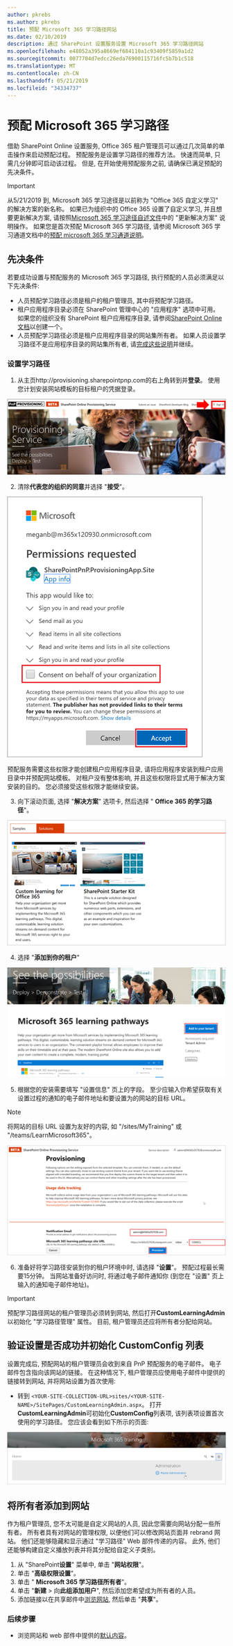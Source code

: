 ```yaml
---
author: pkrebs
ms.author: pkrebs
title: 预配 Microsoft 365 学习路径网站
ms.date: 02/10/2019
description: 通过 SharePoint 设置服务设置 Microsoft 365 学习路径网站
ms.openlocfilehash: e48052a395a8669ef684110a1c93409f5859a1d2
ms.sourcegitcommit: 0077704d7edcc26eda76900115716fc5b7b1c518
ms.translationtype: MT
ms.contentlocale: zh-CN
ms.lasthandoff: 05/21/2019
ms.locfileid: "34334737"
---
```

# <a name="provision-microsoft-365-learning-pathways"></a>预配 Microsoft 365 学习路径

借助 SharePoint Online 设置服务, Office 365 租户管理员可以通过几次简单的单击操作来启动预配过程。 预配服务是设置学习路径的推荐方法。 快速而简单, 只需几分钟即可启动该过程。 但是, 在开始使用预配服务之前, 请确保已满足预配的先决条件。

> [!IMPORTANT]
> 从5/21/2019 到, Microsoft 365 学习途径是以前称为 "Office 365 自定义学习" 的解决方案的新名称。 如果已为组织中的 Office 365 设置了自定义学习, 并且想要更新解决方案, 请按照[Microsoft 365 学习途径自述文件](https://github.com/pnp/custom-learning-office-365)中的 "更新解决方案" 说明操作。 如果您是首次预配 Microsoft 365 学习路径, 请参阅 Microsoft 365 学习通道文档中的[预配 microsoft 365 学习通道说明]( https://docs.microsoft.com/en-us/office365/customlearning/custom_provision)。  

## <a name="prerequisites"></a>先决条件
 
若要成功设置与预配服务的 Microsoft 365 学习路径, 执行预配的人员必须满足以下先决条件: 
 
- 人员预配学习路径必须是租户的租户管理员, 其中将预配学习路径。  
- 租户应用程序目录必须在 SharePoint 管理中心的 "应用程序" 选项中可用。 如果您的组织没有 SharePoint 租户应用程序目录, 请参阅[SharePoint Online 文档](https://docs.microsoft.com/en-us/sharepoint/use-app-catalog)以创建一个。  
- 人员预配学习路径必须是租户应用程序目录的网站集所有者。 如果人员设置学习路径不是应用程序目录的网站集所有者, 请[完成这些说明](addappadmin.md)并继续。 

### <a name="to-provision-learning-pathways"></a>设置学习路径

1. 从主页http://provisioning.sharepointpnp.com的右上角转到并**登录**。  使用您计划安装网站模板的目标租户的凭据登录。

![pnphome](media/inst_signin.png)

2. 清除**代表您的组织的同意**并选择 "**接受**"。

![实时](media/inst_perms.png)

预配服务需要这些权限才能创建租户应用程序目录, 请将应用程序安装到租户应用目录中并预配网站模板。 对租户没有整体影响, 并且这些权限将显式用于解决方案安装的目的。 您必须接受这些权限才能继续安装。

3. 向下滚动页面, 选择 "**解决方案**" 选项卡, 然后选择 " **Office 365 的学习路径**"。 

![实时](media/inst_select.png)

4. 选择 "**添加到你的租户**"

![inst_select](media/inst_add.png)

5. 根据您的安装需要填写 "设置信息" 页上的字段。 至少应输入你希望获取有关设置过程的通知的电子邮件地址和要设置为的网站的目标 URL。  
> [!NOTE]
> 将网站的目标 URL 设置为友好的内容, 如 "/sites/MyTraining" 或 "/teams/LearnMicrosoft365"。

![inst_options](media/inst_options.png)

6. 准备好将学习路径安装到你的租户环境中时, 请选择 "**设置**"。  预配过程最长需要15分钟。 当网站准备好访问时, 将通过电子邮件通知你 (到您在 "设置" 页上输入的通知电子邮件地址)。 

> [!IMPORTANT]
> 预配学习路径网站的租户管理员必须转到网站, 然后打开**CustomLearningAdmin**以初始化 "学习路径管理" 属性。 目前, 租户管理员还应将所有者分配给网站。 

## <a name="validate-provisioning-success-and-initialize-the-customconfig-list"></a>验证设置是否成功并初始化 CustomConfig 列表

设置完成后, 预配网站的租户管理员会收到来自 PnP 预配服务的电子邮件。 电子邮件包含指向该网站的链接。 在这种情况下, 租户管理员应使用电子邮件中提供的链接转到网站, 并将网站设置为首次使用:

- 转到 `<YOUR-SITE-COLLECTION-URL>sites/<YOUR-SITE-NAME>/SitePages/CustomLearningAdmin.aspx`。 打开**CustomLearningAdmin**可初始化**CustomConfig**列表项, 该列表项设置首次使用的学习路径。 您应该会看到如下所示的页面:

![cg-adminapppage](media/cg-adminapppage.png)

## <a name="add-owners-to-site"></a>将所有者添加到网站
作为租户管理员, 您不太可能是自定义网站的人员, 因此您需要向网站分配一些所有者。 所有者具有对网站的管理权限, 以便他们可以修改网站页面并 rebrand 网站。 他们还能够隐藏和显示通过 "学习路径" Web 部件传递的内容。 此外, 他们还能够构建自定义播放列表并将其分配给自定义子类别。  

1. 从 "SharePoint**设置**" 菜单中, 单击 "**网站权限**"。
2. 单击 "**高级权限设置**"。
3. 单击 " **Microsoft 365 学习路径所有者**"。
4. 单击 "**新建** > 向**此组添加用户**", 然后添加您希望成为所有者的人员。 
5. 添加链接以在共享邮件中[浏览网站](custom_exploresite.md), 然后单击 "**共享**"。

### <a name="next-steps"></a>后续步骤
- 浏览网站和 web 部件中提供的[默认内容](custom_exploresite.md)。
